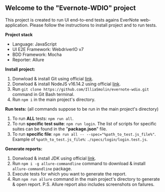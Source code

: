 ## Welcome to the "Evernote-WDIO" project

This project is created to run UI end-to-end tests agains EverNote web-application.
Please follow the instructions to install project and to run tests.

**Project stack**
- Language: JavaScript
- UI E2E Framework: WebdriverIO v7
- BDD Framework: Mocha
- Reporter: Allure

**Install project:**
1. Donwload & install Git using official [link](https://git-scm.com/downloads).
2. Donwload & install NodeJS v16.14.2 using official [link](https://nodejs.org/en/).
3. Run `git clone https://github.com/IlliaSmolin/evernote-wdio.git` command in Git Bash terminal.
4. Run `npm i` in the main project's directory.

**Run tests:** (all commands suppose to be run in the main project's directory)
1. To run **ALL** tests: `npm run all`.
2. To run **specific test suite**: `npm run login`. The list of scripts for specific suites can be found in the "**package.json**" file.
3. To run **specific file**: `npm run all -- --spec="%path_to_test.js_file%"`. Example of `%path_to_test.js_file%`: `./specs/login/login.test.js`.

**Generate reports:**
1. Donwload & install JDK using official [link](https://www.oracle.com/java/technologies/downloads/).
2. Run `npm i -g allure-commandline` command to download & install `allure-commandline` package.
3. Execute tests for which you want to generate the report.
4. Run `npm run allure` command in the main project's directory to generate & open report.
P.S. Allure report also includes screenshots on failures.